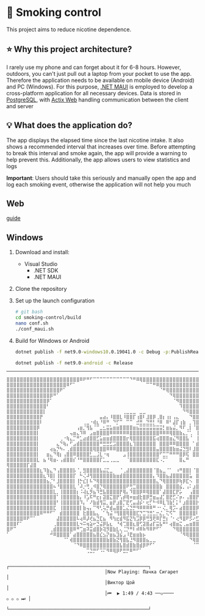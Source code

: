 
# 🚬 Smoking control

This project aims to reduce nicotine dependence.

## ⭐ Why this project architecture?

I rarely use my phone and can forget about it for 6-8 hours. However, outdoors, you can't just pull out a laptop from your pocket to use the app.<br>
Therefore the application needs to be available on mobile device (Android) and PC (Windows). For this purpose, [.NET MAUI](https://dotnet.microsoft.com/en-us/apps/maui) is employed to develop a cross-platform application for all necessary devices. Data is stored in [PostgreSQL](https://www.postgresql.org/), with [Actix Web](https://actix.rs/) handling communication between the client and server

## 💡 What does the application do?

The app displays the elapsed time since the last nicotine intake. It also shows a recommended interval that increases over time. Before attempting to break this interval and smoke again, the app will provide a warning to help prevent this. Additionally, the app allows users to view statistics and logs

**Important**: Users should take this seriously and manually open the app and log each smoking event, otherwise the application will not help you much

## Web

[guide](./guide.md)

## Windows

1. Download and install:
   - Visual Studio
      - .NET SDK
      - .NET MAUI
2. Clone the repository
3. Set up the launch configuration
    ```bash
    # git bash
    cd smoking-control/build
    nano conf.sh
    ./conf_maui.sh
    ```
4. Build for Windows or Android
    ```cmd
    dotnet publish -f net9.0-windows10.0.19041.0 -c Debug -p:PublishReadyToRun=true -p:WindowsPackageType=None
    ```

    ```cmd
    dotnet publish -f net9.0-android -c Release
    ```

<hr>

```
⣿⣿⣿⣿⣿⣿⣿⣿⣿⣿⣿⣿⣿⣿⣿⣿⣿⣿⣿⣿⣿⣿⠿⠟⠛⠋⠉⠉⠉⠉⠉⠉⠉⠉⠉⠉⠉⠙⠛⠿⢿⣿⣿⣿⣿⣿⣿⣿⣿⣿⣿⣿⣿⣿⣿⣿⣿⣿⣿⣿⣿⣿⣿⣿
⣿⣿⣿⣿⣿⣿⣿⣿⣿⣿⣿⣿⣿⣿⣿⣿⣿⣿⠿⠋⠁⠀⠀⠀⠀⠀⠀⠀⠀⠀⠀⠀⠀⠀⠀⠀⠀⠀⠀⠀⠀⠀⠉⠉⠛⠿⣿⣿⣿⣿⣿⣿⣿⣿⣿⣿⣿⣿⣿⣿⣿⣿⣿⣿⣿⣿⣿
⣿⣿⣿⣿⣿⣿⣿⣿⣿⣿⣿⣿⣿⣿⣿⣿⠟⠁⠀⠀⠀⠀⠀⠀⠀⠀⠀⠀⠀⠀⠀⠀⠀⠀⠀⠀⠀⠀⠀⠀⠀⠀⠀⠀⠀⠀⠈⠛⢿⣿⣿⣿⣿⣿⣿⣿⣿⣿⣿⣿⣿⣿⣿⣿⣿⣿⣿⣿
⣿⣿⣿⣿⣿⣿⣿⣿⣿⣿⣿⣿⣿⡿⠛⠁⠀⠀⠀⠀⠀⠀⠀⠀⠀⠀⠀⠀⠀⠀⠀⠀⠀⠀⠀⠀⠀⠀⠀⠀⠀⠀⠀⠀⠀⠀⠀⠀⠀⠙⢿⣿⣿⣿⣿⣿⣿⣿⣿⣿⣿⣿⣿⣿⣿⣿⣿⣿⣿
⣿⣿⣿⣿⣿⣿⣿⣿⣿⣿⣿⣿⡿⠁⠀⠀⠀⠀⠀⠀⠀⠀⠀⠀⠀⠀⠀⠀⠀⠀⠀⠀⠀⠀⠀⠀⠀⠀⠀⠀⠀⠀⠀⠀⠀⠀⠀⠀⠀⠀⠈⠻⣿⣿⣿⣿⣿⣿⣿⣿⣿⣿⣿⣿⣿⣿⣿⣿⣿⣿
⣿⣿⣿⣿⣿⣿⣿⣿⣿⣿⣿⣿⠃⠀⠀⠀⠀⠀⠀⠀⠀⠀⠀⠀⠀⠀⠀⠀⠀⠀⠀⠀⠀⠀⠀⠀⠀⠀⠀⠀⠀⠀⠀⠀⠀⠀⠀⠀⠀⠀⠀⠀⠹⣿⣿⣿⣿⣿⣿⣿⣿⣿⣿⣿⣿⣿⣿⣿⣿⣿⣿
⣿⣿⣿⣿⣿⣿⣿⣿⣿⣿⣿⡇⠀⠀⠀⠀⠀⠀⠀⠀⠀⠀⠀⠀⠀⠀⠀⠀⠀⠀⠀⠀⠀⠀⠀⢀⣀⣀⣀⠀⣀⣀⠀⠀⠀⠀⠀⠀⠀⠀⠀⠀⠀⠙⠻⣿⣿⣿⣿⣿⣿⣿⣿⣿⣿⣿⣿⣿⣿⣿
⣿⣿⣿⣿⣿⣿⣿⣿⣿⣿⡟⠀⠀⠀⠀⠀⠀⠀⠀⠀⠀⠀⠀⠀⠀⠀⠀⠀⣤⣴⡄⠸⣿⣿⣇⠸⣿⣿⡏⢰⣿⠇⣸⣿⡿⢀⣿⡆⢰⡆⢠⣄⠀⠀⠀⠙⣿⣿⣿⣿⣿⣿⣿⣿⣿⣿⣿⣿
⣿⣿⣿⣿⣿⣿⣿⣿⣿⣿⠇⠀⠀⠀⠀⠀⠀⠀⠀⠀⠀⠀⠀⢀⣀⠐⢾⣆⠘⠿⠛⠀⠙⡋⠉⠀⠉⠉⠀⣚⣛⣀⣙⣛⡃⠘⠿⠀⠿⠃⣼⡏⢰⣷⠀⡀⢹⣿⣿⣿⣿⣿⣿⣿⣿⣿⣿
⣿⣿⣿⣿⣿⣿⣿⣿⣿⡿⠀⠀⠀⠀⠀⠀⠀⠀⠀⠀⠀⢠⣶⡈⢻⣧⠈⠉⣀⣂⣭⣥⣶⣶⣿⣿⣿⣿⣶⣦⣭⣭⣭⣭⣭⣭⣭⡃⣶⣦⣬⡀⠻⠏⢀⡇⠈⣿⣿⣿⣿⣿⣿⣿⣿⣿
⣿⣿⣿⣿⣿⣿⣿⣿⣿⡇⠀⠀⠀⠀⠀⠀⠀⠀⠀⢤⣶⣄⠹⠿⠀⣠⣶⣿⣿⣿⣿⠿⠿⠿⠿⠿⠿⣿⣿⣿⣿⣿⣿⣿⣿⣿⠿⠿⠿⢿⣿⣿⣷⣄⡈⢁⠀⢸⣿⣿⣿⣿⣿⣿⣿⣿
⣿⣿⣿⣿⣿⣿⣿⣿⣿⡇⠀⠀⠀⠀⠀⠀⢀⠐⢷⣄⡉⠛⣁⣴⣾⣿⣿⣋⣥⣶⣶⣾⣿⣿⣿⣿⡖⢿⣿⣿⣿⣿⣿⣿⣯⢴⣿⣿⣿⣶⣌⠻⣿⣿⣧⠈⠀⢸⣿⣿⣿⣿⣿⣿⣿
⣿⣿⣿⣿⣿⣿⣿⣿⣿⡇⠀⠀⠀⠀⠀⣄⠙⢷⡄⠋⣠⣾⣿⣿⣿⣿⣿⣿⠛⣛⣛⣋⣩⣿⣿⣿⣿⣆⢹⣿⣿⣿⣿⣿⣿⠀⣿⣿⣿⠿⠿⣿⣿⣿⣿⠀⠁⣾⣿⣿⣿⣿⣿⣿⣿
⣿⣿⣿⣿⣿⣿⣿⣿⣿⡇⠀⠀⠀⢴⣦⡙⠳⠄⢀⣾⣿⣿⣿⣿⣿⣿⢿⣿⣿⣿⠿⠿⠿⣿⣿⣿⣿⣿⣿⣿⣿⣿⣿⣿⣿⣤⣿⣿⣿⣿⣷⣶⣬⣙⣻⠇⣸⣿⣿⣿⣿⣿⣿⣿⣿
⣿⣿⣿⣿⣿⣿⣿⣿⣿⡇⠀⠀⣶⣄⠙⢿⡆⢠⣿⣿⠿⣿⣿⣿⣿⣃⣀⣨⣇⠐⢶⠀⠀⠀⠀⣠⢸⣿⣿⣿⣿⣿⣿⣿⣿⣿⠋⣉⡉⠛⠛⠛⣿⡿⢯⠀⣿⣿⣿⣿⣿⣿⣿⢿⣿
⣿⣿⣿⣿⣿⣿⣿⣿⣿⣇⠀⣦⠘⢿⣶⠄⢠⣾⣿⣿⡎⠘⠛⣿⣿⣿⣿⣿⡏⣁⣀⢀⣀⣀⠀⠀⠈⣿⣿⣿⣿⣿⣿⣿⣿⣏⠠⡉⠁⠀⠀⠀⣿⣄⠛ ⢿⣿⣿⣿⣿⣿⡏⣼⣿
⣿⣿⣿⣿⣿⣿⣿⣿⣿⣿⣆⠹⣷⣄⠙⢠⣿⣿⣿⣿⡧⠈⡀⣻⣿⣿⣿⣿⣧⣬⣍⣀⠀⠀⠈⢀⣼⣿⣿⣿⣿⣿⣿⣿⠈⣿⣦⣀⠈⠁⠀⠰⠛⣿⣿⡇⠈⣿⣿⣿⣿⣿⠇⣾⣿
⣿⣿⣿⣿⣿⣿⣿⣿⣿⣿⣿⣆⠹⣿⡇⢸⣿⣿⣿⣿⡏⠀⠓⢌⠼⢻⣿⣿⣿⣿⣿⣿⣷⣶⣾⣿⣿⣿⣿⣿⣿⣿⣿⣿⡄⠹⣿⣿⣦⣼⣿⣿⣿⣿⣿⣥⠀⣿⣿⣿⣿⠟⠁⣰⣿
⣿⣿⣿⣿⣿⣿⣿⣿⣿⣿⣿⣿⣦⡈⠃⣸⣿⣿⣿⣿⡇⢸⡓⣎⡇⠧⠙⢿⣿⣿⣿⣿⣿⣿⣿⣿⣿⣿⣿⣿⣿⣿⣿⣿⣿⣄⠙⢿⣿⣿⣿⡿⢷⡿⣏⠢⠀⣿⣿⡏⠌⣴⣿⣿⣿
⣿⣿⣿⣿⣿⣿⣿⣿⣿⣿⣿⣿⣿⣿⠦⠘⣿⣿⣿⣿⣇⠈⠼⡐⢛⢀⠺⣿⡙⢿⣿⣿⣿⣿⣿⣿⠟⢛⣉⣿⣿⣿⣿⣿⣿⣿⣷⠀⣿⣿⣿⣿⣮⡀⢠⠅⣰⣿⣿⠘⣼⣿⣿⣿⣿
⣿⣿⣿⣿⣿⣿⣿⣿⣿⣿⣿⣿⣿⣿⣇⡀⢸⣿⣿⣿⣿⡆⠨⢼⣆⡻⣦⠹⣛⣧⣿⣿⣿⣿⡟⢿⡄⠹⣿⣿⡿⠿⢿⣿⣿⣿⠁⣼⣿⣿⣏⡟⡥⠀⠀⢠⣿⣿⡆⢿⣿⣿⣿⣿⣿
⣿⣿⣿⣿⣿⣿⣿⣿⣿⣿⣿⣿⣿⣿⣿⠁⢸⣿⣿⣿⣿⣷⡄⠸⣡⠯⠛⣖⡆⣽⣿⣍⣿⡟⢡⡾⢿⠶⣶⣾⣗⣿⡿⣛⣶⣤⣼⡁⣿⣟⣋⠌⡶⠄⢠⣿⣿⡟⠈⣿⣿⣿⣿⣿⣿
⣿⣿⣿⣿⣿⣿⣿⣿⣿⣿⣿⣿⣿⣿⣿⠃⢸⣿⣿⣿⣿⣿⠹⡄⠁⠜⣷⣾⢻⣭⡀⣶⡟⣰⣿⡉⣟⢋⣤⣼⡮⠂⢖⡋⠓⠺⠿⣇⢹⣷⡃⡅⠃⣰⣿⣿⣿⡗⢀⢸⣿⣿⣿⣿⣿
⣿⣿⣿⣿⣿⣿⣿⣿⣿⣿⣿⣿⣿⣿⣏⠀⢸⣿⣿⣿⣿⣿⡇⣷⢤⡄⠉⠻⢃⢥⡛⣾⣤⣿⣿⣁⣌⣙⡛⠻⠿⠿⠿⠿⠛⠐⠂⢌⡀⢿⡩⠄⣴⣿⣿⣿⣿⡿⢸⠘⣿⣿⣿⣿⣿
⣿⣿⣿⣿⣿⣿⣿⣿⣿⣿⠿⠛⠛⠋⠁⠀⣾⣿⣿⣿⣿⣿⠀⣗⣿⣿⣧⣄⠀⠁⢳⣬⠘⢻⣿⣿⢿⣿⣿⣏⡙⣉⢙⣛⣁⡒⣌⡀⢍⠫⠉⠀⣿⣿⣿⣿⣿⠇⠜⢠⣿⣿⣿⣿⣿⣿
⣿⣿⣿⣿⣿⠿⠟⠉⠁⠀⠀⠀⠀⠀⠀⣼⣿⣿⣿⣿⣿⠧⢴⠿⡼⢞⣦⣙⣏⣦⠀⠻⢳⣖⣾⠻⣯⣝⢳⣩⡿⡿⢛⣻⢟⠿⡏⣛⡆⠈⠂⢔⠻⣿⠟⡫⠔⣋⣴⣿⣿⣿⣿⣿⣿⣿
⣿⣿⣿⠏⠁⠀⠀⠀⠀⠀⠀⠀⠀⠀⢀⣿⣿⣿⣿⣿⣿⣇⠲⠭⢶⣵⠖⣙⣬⡿⣧⣆⠀⠘⢾⢉⣿⣿⣆⣿⢋⣽⣿⣴⡏⣭⣧⠛⠃⢴⣿⣶⣍⢀⣤⣶⣿⣿⣿⣿⣿⣿⣿⣿⣿⣿
⣿⠟⠉⠀⠀⠀⠀⠀⠀⠀⠀⠀⠀⢀⣾⣿⣿⣿⣿⣿⠿⠛⢉⣶⠽⣭⣾⣿⡷⢽⡻⣿⣷⣇⢄⢈⡙⠛⠇⠾⠿⠷⠻⠿⠟⠋⠁⠀⠀⠀⠙⢿⣿⣿⣿⣿⣿⣿⣿⣿⣿⣿⣿⣿⣿⣿⣿
⠁⠀⠀⠀⠀⠀⠀⠀⠀⠀⠀⠀⠀⠚⠿⣿⣿⣿⣿⠁⣴⣿⣿⣿⣿⣿⣦⣿⣎⣢⡝⣶⣦⣹⣮⣠⠸⣟⣶⣶⣷⡦⠀⠀⠀⠀⠀⠀⠀⠀⠀⠀⠈⠻⢿⣿⣿⣿⣿⣿⣿⣿⣿⣿⣿⣿⣿⣿
⠀⠀⠀⠀⠀⠀⠀⠀⠀⠀⠀⠀⠀⠀⠀⠀⠀⠈⠁⢾⣿⣿⣿⣿⣿⣿⣿⣿⣿⣿⣷⣿⣷⣝⢻⣿⣧⣘⠻⣿⣿⣿⣦⣀⣀⠀⠀⠀⠀⠀⠀⠀⠀⠀⠀⠙⢿⣿⣿⣿⣿⣿⣿⣿⣿⣿⣿⣿⣿
⠀⠀⠀⠀⠀⠀⠀⠀⠀⠀⠀⠀⠀⠀⠀⠀⠀⠀⠀⠀⠈⠙⠿⣿⣿⣿⣿⣿⣿⣿⣿⣿⣿⣿⣧⣿⣾⣿⣷⣿⣾⡿⠟⠋⠁⠀⠀⠀⠀⠀⠀⠀⠀⠀⠀⠀⠈⠉⠉⠉⠙⠛⠿⣿⣿⣿⣿⣿⣿⣿
⠀⠀⠀⠀⠀⠀⠀⠀⠀⠀⠀⠀⠀⠀⠀⠀⠀⠀⠀⠀⠀⠀⠀⠀⢉⣙⡛⠋⠩⠍⠻⠿⢿⡿⠟⣛⡛⠿⠛⠋⠁⠀⠀⠀⠀⠀⠀⠀⠀⠀⠀⠀⠀⠀⠀⠀⠀⠀⠀⠀⠀⠀⠀⠀⠉

                                    ┌───────────────────────────────────────────────────┐
                                    │Now Playing: Пачка Сигарет                         │
                                    │Виктор Цой                                         │
                                    │⏮  ▶ 1:49 / 4:43 ──⚬────                  ⚬ ⚬ ⚬ ⏭ │
                                    └───────────────────────────────────────────────────┘ 
```